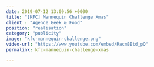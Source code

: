 ```yaml
---
date: 2019-07-12 13:09:56 +0000
title: "[KFC] Mannequin Challenge Xmas"
client : "Agence Geek & Food"
position: "réalisation"
category: "publicity"
image: "kfc-mannequin-challenge.png"
video-url: "https://www.youtube.com/embed/RacmBEtd_pQ"
permalink: kfc-mannequin-challenge-xmas

---
```

